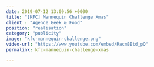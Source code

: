 ```yaml
---
date: 2019-07-12 13:09:56 +0000
title: "[KFC] Mannequin Challenge Xmas"
client : "Agence Geek & Food"
position: "réalisation"
category: "publicity"
image: "kfc-mannequin-challenge.png"
video-url: "https://www.youtube.com/embed/RacmBEtd_pQ"
permalink: kfc-mannequin-challenge-xmas

---
```

